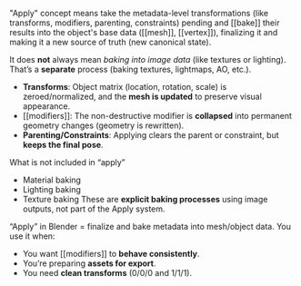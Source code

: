 "Apply" concept means take the metadata-level transformations (like transforms, modifiers, parenting, constraints) pending and [[bake]] their results into the object's base data ([[mesh]], [[vertex]]), finalizing it and making it a new source of truth (new canonical state).

It does **not** always mean _baking into image data_ (like textures or lighting). That’s a **separate** process (baking textures, lightmaps, AO, etc.).

- **Transforms**: Object matrix (location, rotation, scale) is zeroed/normalized, and the **mesh is updated** to preserve visual appearance.
- [[modifiers]]: The non-destructive modifier is **collapsed** into permanent geometry changes (geometry is rewritten).
- **Parenting/Constraints**: Applying clears the parent or constraint, but **keeps the final pose**.


What is not included in “apply”
- Material baking
- Lighting baking
- Texture baking
These are **explicit baking processes** using image outputs, not part of the Apply system.



“Apply” in Blender = finalize and bake metadata into mesh/object data.
You use it when:
- You want [[modifiers]] to **behave consistently**.
- You’re preparing **assets for export**.
- You need **clean transforms** (0/0/0 and 1/1/1).